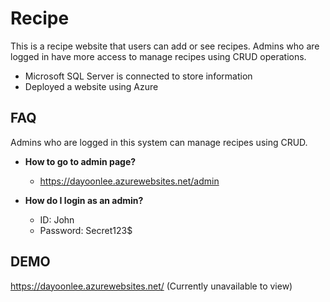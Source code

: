 # Recipe

This is a recipe website that users can add or see recipes.
Admins who are logged in have more access to manage recipes using CRUD operations.

- Microsoft SQL Server is connected to store information
- Deployed a website using Azure

## FAQ

Admins who are logged in this system can manage recipes using CRUD.

- **How to go to admin page?**
    - https://dayoonlee.azurewebsites.net/admin

- **How do I login as an admin?**
    - ID: John
    - Password: Secret123$

## DEMO

https://dayoonlee.azurewebsites.net/ (Currently unavailable to view)
